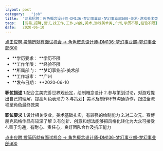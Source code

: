 ```yaml
---
layout:	post
category:	"job"
title:	"网易招聘：角色概念设计师-DM136-梦幻事业部-梦幻事业部600-美术-游戏美术类-广州学历不限经验不限"
tags:	[网易,招聘,面试,找工作,工作,内推,美术,游戏美术类,广州,学历不限,经验不限]
date:	2020-06-10
---
```


[点击应聘 投简历就有面试机会 -> 角色概念设计师-DM136-梦幻事业部-梦幻事业部600](http://mobile.bole.netease.com/bole/boleDetail?id=22264&employeeId=346f03c3cda5f04c&key=all)



- **学历要求： **学历不限
- **工作年限： **经验不限
- **所属部门： **梦幻事业部-美术部
- **工作城市： **广州
- **发布日期： **2020-06-10



**职位描述**
1.配合主美完善世界观设定，绘制概念设计
2.参与策划讨论，对游戏提出自己的理解，提高角色表现力
3.与策划】美术及制作环节沟通协作，跟进全流程至角色最终效果



**职位要求**
1.设计相关专业，美术基础扎实，有较强的绘制能力
2.对二次元、赛博朋克风格作品有较深了解
3.有创新、创意和想法能够把风格化转化为大众可接受
4.善于沟通，有耐心、责任心，良好团队合作及抗压能力



[点击应聘 投简历就有面试机会 -> 角色概念设计师-DM136-梦幻事业部-梦幻事业部600](http://mobile.bole.netease.com/bole/boleDetail?id=22264&employeeId=346f03c3cda5f04c&key=all)